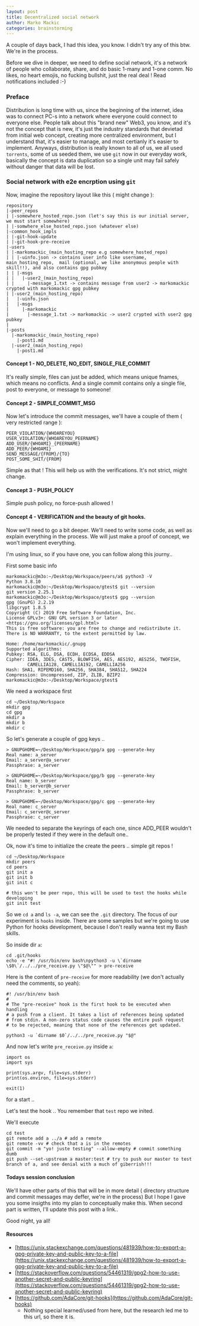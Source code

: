 ```yaml
---
layout: post
title: Decentralized social network
author: Marko Mackic
categories: brainstorming
---
```


A couple of days back, I had this idea, you know. I didn't try any of this btw. We're in the process.

Before we dive in deeper, we need to define social network, it's a network of people 
who collaborate, share, and do basic 1-many and 1-one comm. No likes, no heart emojis,
no fucking bullshit, just the real deal ! Read notifications included :-)

### Preface 

Distribution is long time with us, since the beginning of the internet, idea was to connect PC-s 
into a network where everyone could connect to everyone else. 
People talk about this "brand new" Web3, you know, and it's not the concept that is new, it's 
just the industry standards that devietad from initial web concept, creating more centralized
environment, but I understand that, it's easier to manage, and most certianly it's easier to
implement. Anyways, distribution is really known to all of us, we all used `torrents`, some of
us seeded them, we use `git` now in our everyday work, basically the concept is data duplication
so a single unit may fail safely without danger that data will be lost.

### Social network with e2e encrption using `git`

Now, imagine the repository layout like this ( might change ):

```
repository
|-peer_repos
| |-somewhere_hosted_repo.json (let's say this is our initial server, we must start somewhere)
| |-somwhere_else_hosted_repo.json (whatever else)
|-common_hook_impls
| |-git-hook-update
| |-git-hook-pre-receive 
|-users
| |-markomackic_(main_hosting_repo e.g somewhere_hosted_repo)
| | |-uinfo.json -> contains user info like username, main_hosting_repo,  mail (optional, we like anonymous people with skill!!), and also contains gpg pubkey
| | |-msgs
| |   |-user2_(main_hosting_repo)
| |     |-message_1.txt -> contains message from user2 -> markomackic crypted with markomackic gpg pubkey
| |-user2_(main_hosting_repo)
|   |-uinfo.json
|   |-msgs
|     |-markomackic
|       |-message_1.txt -> markomackic -> user2 crypted with user2 gpg pubkey
|
|-posts
  |-markomackic_(main_hosting_repo)
    |-post1.md 
  |-user2_(main_hosting_repo)
    |-post1.md

```


#### Concept 1 - NO_DELETE, NO_EDIT, SINGLE_FILE_COMMIT

It's really simple, files can just be added, which means unique fnames, which means no conflicts.
And a single commit contains only a single file, post to everyone, or message to someone!



#### Concept 2 - SIMPLE_COMMIT_MSG

Now let's introduce the commit messages, we'll have a couple of them ( very restricted range ): 

```
PEER_VIOLATION/{WHOAREYOU}
USER_VIOLATION/{WHOAREYOU_PEERNAME}
ADD_USER/{WHOAMI}_{PEERNAME}
ADD_PEER/{WHOAMI}
SEND_MESSAGE/{FROM}/{TO}
POST_SOME_SHIT/{FROM}
```

Simple as that ! This will help us with the verifications. It's not strict, might change.

#### Concept 3 - PUSH_POLICY

Simple push policy, no force-push allowed !

#### Concept 4 - VERIFICATION and the beauty of git hooks.

Now we'll need to go a bit deeper. We'll need to write some code, as well as explain everything in the process.
We will just make a proof of concept, we won't implement everything.

I'm using linux, so if you have one, you can follow along this journy.. 

First some basic info 

```
markomackic@m3o:~/Desktop/Workspace/peers/a$ python3 -V
Python 3.8.10
markomackic@m3o:~/Desktop/Workspace/gtest$ git --version
git version 2.25.1
markomackic@m3o:~/Desktop/Workspace/gtest$ gpg --version
gpg (GnuPG) 2.2.19
libgcrypt 1.8.5
Copyright (C) 2019 Free Software Foundation, Inc.
License GPLv3+: GNU GPL version 3 or later <https://gnu.org/licenses/gpl.html>
This is free software: you are free to change and redistribute it.
There is NO WARRANTY, to the extent permitted by law.

Home: /home/markomackic/.gnupg
Supported algorithms:
Pubkey: RSA, ELG, DSA, ECDH, ECDSA, EDDSA
Cipher: IDEA, 3DES, CAST5, BLOWFISH, AES, AES192, AES256, TWOFISH,
        CAMELLIA128, CAMELLIA192, CAMELLIA256
Hash: SHA1, RIPEMD160, SHA256, SHA384, SHA512, SHA224
Compression: Uncompressed, ZIP, ZLIB, BZIP2
markomackic@m3o:~/Desktop/Workspace/gtest$ 
```

We need a workspace first  

```
cd ~/Desktop/Workspace
mkdir gpg
cd gpg 
mkdir a
mkdir b
mkdir c
```

So let's generate a couple of gpg keys .. 

```
> GNUPGHOME=~/Desktop/Workspace/gpg/a gpg --generate-key
Real name: a_server
Email: a_server@a_server
Passphrase: a_server

> GNUPGHOME=~/Desktop/Workspace/gpg/b gpg --generate-key
Real name: b_server
Email: b_server@b_server
Passphrase: b_server

> GNUPGHOME=~/Desktop/Workspace/gpg/c gpg --generate-key
Real name: c_server
Email: c_server@c_server
Passphrase: c_server
```

We needed to separate the keyrings of each one, since ADD_PEER wouldn't be properly tested if they were in the default one.. 

Ok, now it's time to initialize the create the peers .. simple git repos !

```
cd ~/Desktop/Workspace
mkdir peers
cd peers
git init a 
git init b
git init c

# this won't be peer repo, this will be used to test the hooks while developing 
git init test
```

So we `cd a` and `ls -a`, we can see the `.git` directory. The focus of our experiment is `hooks` inside.
There are some samples but we're going to use Python for hooks development, because I don't really wanna
test my Bash skills.

So inside dir `a`:

```
cd .git/hooks
echo -e "#! /usr/bin/env bash\npython3 -u \`dirname \$0\`/../../pre_receive.py \"$@\"" > pre-receive
```

Here is the content of `pre-receive` for more readability (we don't actually need the comments, so yeah): 
```
#! /usr/bin/env bash
#
# The "pre-receive" hook is the first hook to be executed when handling
# a push from a client. It takes a list of references being updated
# from stdin. A non-zero status code causes the entire push request
# to be rejected, meaning that none of the references get updated.

python3 -u `dirname $0`/../../pre_receive.py "$@"
```

And now let's write `pre_receive.py` inside `a`:

```
import os
import sys

print(sys.argv, file=sys.stderr)
print(os.environ, file=sys.stderr)

exit(1)
```

for a start ..

Let's test the hook ..  You remember that `test` repo we inited.

We'll execute 

```
cd test 
git remote add a ../a # add a remote
git remote -vv # check that a is in the remotes
git commit -m "yo! juste testing" --allow-empty # commit something dumb
git push --set-upstream a master:test # try to push our master to test branch of a, and see denial with a much of giberrish!!!
```


#### Todays session conclusion 

We'll have other parts of this that will be in more detail ( directory structure and commit messages may deffer, we're in the process)
But I hope I gave you some insigths into my plan to conceptually make this. 
When second part is written, I'll update this post with a link.. 

Good night, ya all!


#### Resources 

* [https://unix.stackexchange.com/questions/481939/how-to-export-a-gpg-private-key-and-public-key-to-a-file](https://unix.stackexchange.com/questions/481939/how-to-export-a-gpg-private-key-and-public-key-to-a-file)
* [https://stackoverflow.com/questions/54461319/gpg2-how-to-use-another-secret-and-public-keyring](https://stackoverflow.com/questions/54461319/gpg2-how-to-use-another-secret-and-public-keyring)
* [https://github.com/AdaCore/git-hooks](https://github.com/AdaCore/git-hooks)
  * Nothing special learned/used from here, but the research led me to this url, so there it is.  
